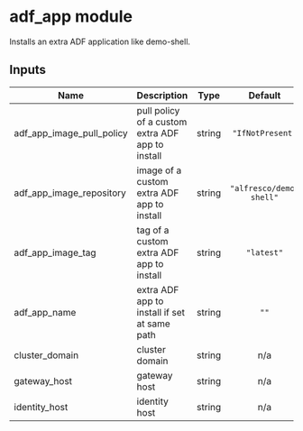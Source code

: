 # adf_app module

Installs an extra ADF application like demo-shell.


<!-- BEGINNING OF PRE-COMMIT-TERRAFORM DOCS HOOK -->
## Inputs

| Name | Description | Type | Default | Required |
|------|-------------|:----:|:-----:|:-----:|
| adf\_app\_image\_pull\_policy | pull policy of a custom extra ADF app to install | string | `"IfNotPresent"` | no |
| adf\_app\_image\_repository | image of a custom extra ADF app to install | string | `"alfresco/demo-shell"` | no |
| adf\_app\_image\_tag | tag of a custom extra ADF app to install | string | `"latest"` | no |
| adf\_app\_name | extra ADF app to install if set at same path | string | `""` | no |
| cluster\_domain | cluster domain | string | n/a | yes |
| gateway\_host | gateway host | string | n/a | yes |
| identity\_host | identity host | string | n/a | yes |

<!-- END OF PRE-COMMIT-TERRAFORM DOCS HOOK -->
